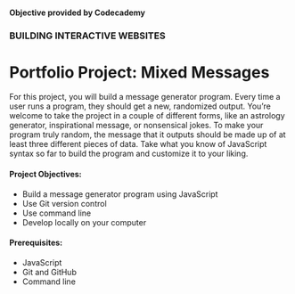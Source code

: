 #### Objective provided by Codecademy

### BUILDING INTERACTIVE WEBSITES

# Portfolio Project: Mixed Messages

For this project, you will build a message generator program. Every time a user runs a program, they should get a new, randomized output. You’re welcome to take the project in a couple of different forms, like an astrology generator, inspirational message, or nonsensical jokes. To make your program truly random, the message that it outputs should be made up of at least three different pieces of data. Take what you know of JavaScript syntax so far to build the program and customize it to your liking.

#### Project Objectives:
* Build a message generator program using JavaScript
* Use Git version control
* Use command line
* Develop locally on your computer

#### Prerequisites:
* JavaScript
* Git and GitHub
* Command line
